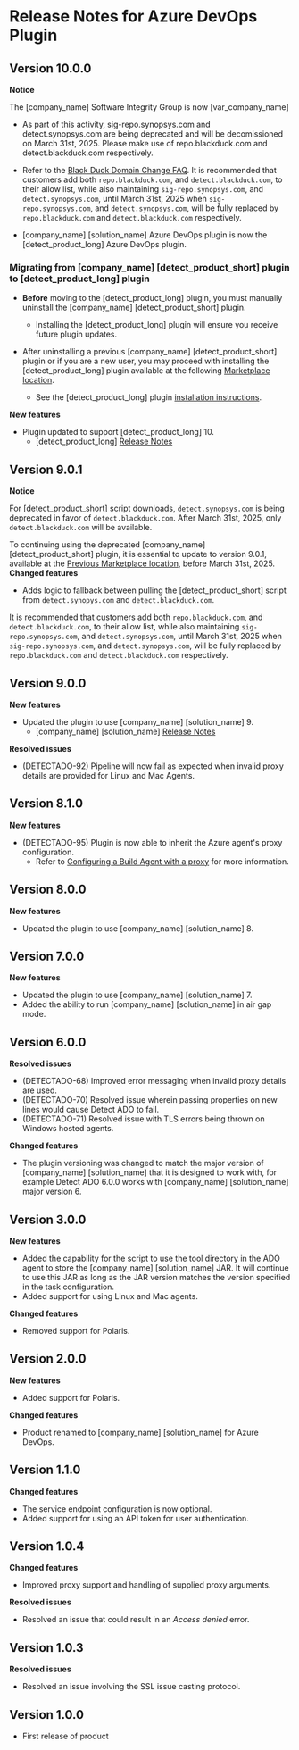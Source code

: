# Release Notes for Azure DevOps Plugin

## Version 10.0.0
**Notice**

The [company_name] Software Integrity Group is now [var_company_name]    
* As part of this activity, sig-repo.synopsys.com and detect.synopsys.com are being deprecated and will be decomissioned on March 31st, 2025. Please make use of repo.blackduck.com and detect.blackduck.com respectively.    

* Refer to the [Black Duck Domain Change FAQ](https://community.blackduck.com/s/article/Detect-Overview-of-Domain-Changes-for-Black-Duck).
<note type="note">It is recommended that customers add both `repo.blackduck.com`, and `detect.blackduck.com`, to their allow list, while also maintaining `sig-repo.synopsys.com`, and `detect.synopsys.com`, until March 31st, 2025 when `sig-repo.synopsys.com`, and `detect.synopsys.com`, will be fully replaced by `repo.blackduck.com` and `detect.blackduck.com` respectively.</note>

* [company_name] [solution_name] Azure DevOps plugin is now the [detect_product_long] Azure DevOps plugin.

### Migrating from [company_name] [detect_product_short] plugin to [detect_product_long] plugin
* **Before** moving to the [detect_product_long] plugin, you must manually uninstall the [company_name] [detect_product_short] plugin. 
	* Installing the [detect_product_long] plugin will ensure you receive future plugin updates.   

* After uninstalling a previous [company_name] [detect_product_short] plugin or if you are a new user, you may proceed with installing the [detect_product_long] plugin available at the following [Marketplace location](https://marketplace.visualstudio.com/items?itemName=blackduck.blackduck-detect).    
	* See the [detect_product_long] plugin [installation instructions](../azureplugin/installingtheplugin.md).    

**New features**

* Plugin updated to support [detect_product_long] 10.
	* [detect_product_long] [Release Notes](../../currentreleasenotes.md)

## Version 9.0.1

**Notice**

For [detect_product_short] script downloads, `detect.synopsys.com` is being deprecated in favor of `detect.blackduck.com`. After March 31st, 2025, only `detect.blackduck.com` will be available.

<note type="attention">To continuing using the deprecated [company_name] [detect_product_short] plugin, it is essential to update to version 9.0.1, available at the [Previous Marketplace location](https://marketplace.visualstudio.com/items?itemName=synopsys-detect.synopsys-detect), before March 31st, 2025.</note>
**Changed features**

* Adds logic to fallback between pulling the [detect_product_short] script from `detect.synopys.com` and `detect.blackduck.com`.

<note type="note">It is recommended that customers add both `repo.blackduck.com`, and `detect.blackduck.com`, to their allow list, while also maintaining `sig-repo.synopsys.com`, and `detect.synopsys.com`, until March 31st, 2025 when `sig-repo.synopsys.com`, and `detect.synopsys.com`, will be fully replaced by `repo.blackduck.com` and `detect.blackduck.com` respectively.</note>

## Version 9.0.0
**New features**

* Updated the plugin to use [company_name] [solution_name] 9.   
	* [company_name] [solution_name] [Release Notes](../../currentreleasenotes.md)

**Resolved issues**

* (DETECTADO-92) Pipeline will now fail as expected when invalid proxy details are provided for Linux and Mac Agents.

## Version 8.1.0
**New features**

* (DETECTADO-95) Plugin is now able to inherit the Azure agent's proxy configuration.
	* Refer to [Configuring a Build Agent with a proxy](configuringbuildagent.md) for more information.

## Version 8.0.0
**New features**

* Updated the plugin to use [company_name] [solution_name] 8.

## Version 7.0.0
**New features** 

* Updated the plugin to use [company_name] [solution_name] 7.
* Added the ability to run [company_name] [solution_name] in air gap mode.

## Version 6.0.0
**Resolved issues**

* (DETECTADO-68) Improved error messaging when invalid proxy details are used.
* (DETECTADO-70) Resolved issue wherein passing properties on new lines would cause Detect ADO to fail.
* (DETECTADO-71) Resolved issue with TLS errors being thrown on Windows hosted agents.

**Changed features**

* The plugin versioning was changed to match the major version of [company_name] [solution_name] that it is designed to work with, for example Detect ADO 6.0.0 works with [company_name] [solution_name] major version 6.

## Version 3.0.0
**New features**

* Added the capability for the script to use the tool directory in the ADO agent to store the [company_name] [solution_name] JAR. It will continue to use this JAR as long as the JAR version matches the version specified in the task configuration.
* Added support for using Linux and Mac agents.

**Changed features**

* Removed support for Polaris.

## Version 2.0.0
**New features**

* Added support for Polaris.

**Changed features**

* Product renamed to [company_name] [solution_name] for Azure DevOps.

## Version 1.1.0
**Changed features**

* The service endpoint configuration is now optional.
* Added support for using an API token for user authentication.

## Version 1.0.4
**Changed features**

* Improved proxy support and handling of supplied proxy arguments.

**Resolved issues**

* Resolved an issue that could result in an *Access denied* error.

## Version 1.0.3
**Resolved issues**
* Resolved an issue involving the SSL issue casting protocol.

## Version 1.0.0
* First release of product
